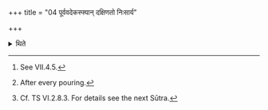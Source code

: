 +++
title = "04 पूर्ववदेकस्फ्यान् दक्षिणतो निःसार्य"

+++

<details><summary>थिते</summary>

4. Having caused to drain (the water) as before,[^1] through the single line drawn by means of the wooden sword towards the south, having taken the five-times scooped ghee in the Juhū (-ladle), throwing every time[^2] a piece of gold, he diagonally pours ghee on the Uttaravedi or the Uttaranābhi[^3].  

[^1]: See VII.4.5.  

[^2]: After every pouring.  

[^3]: Cf. TS VI.2.8.3. For details see the next Sūtra.
</details>
